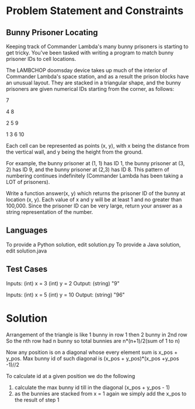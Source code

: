 # Problem Statement and Constraints
## Bunny Prisoner Locating

Keeping track of Commander Lambda's many bunny prisoners is starting to get tricky. You've been tasked with writing a program to match bunny prisoner IDs to cell locations.

The LAMBCHOP doomsday device takes up much of the interior of Commander Lambda's space station, and as a result the prison blocks have an unusual layout. They are stacked in a triangular shape, and the bunny prisoners are given numerical IDs starting from the corner, as follows:

7 

4 8 

2 5 9 

1 3 6 10

Each cell can be represented as points (x, y), with x being the distance from the vertical wall, and y being the height from the ground.

For example, the bunny prisoner at (1, 1) has ID 1, the bunny prisoner at (3, 2) has ID 9, and the bunny prisoner at (2,3) has ID 8. This pattern of numbering continues indefinitely (Commander Lambda has been taking a LOT of prisoners).

Write a function answer(x, y) which returns the prisoner ID of the bunny at location (x, y). Each value of x and y will be at least 1 and no greater than 100,000. Since the prisoner ID can be very large, return your answer as a string representation of the number.

## Languages
To provide a Python solution, edit solution.py To provide a Java solution, edit solution.java

## Test Cases
Inputs: (int) x = 3 (int) y = 2 Output: (string) "9"

Inputs: (int) x = 5 (int) y = 10 Output: (string) "96"


# Solution

Arrangement of the triangle is like 1 bunny in row 1 then 2 bunny in 2nd row 
So the nth row had n bunny so total bunnies are n*(n+1)/2(sum of 1 to n)

Now any position is on a diagonal whose every element sum is x_pos + y_pos. Max bunny id of such diagonal is (x_pos + y_pos)*(x_pos +y_pos -1)//2

To calculate id at a given position we do the following
1. calculate the max bunny id till in the diagonal (x_pos + y_pos - 1)
2. as the bunnies are stacked from x = 1 again we simply add the x_pos to the result of step 1